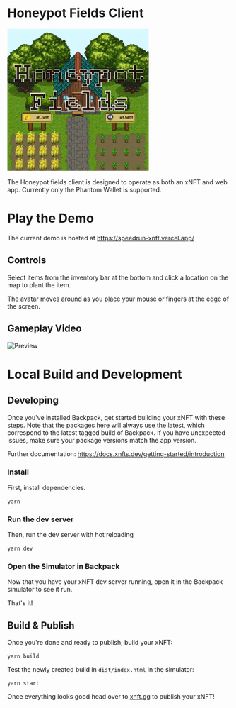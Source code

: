# Honeypot Fields Client

![Preview](./assets/Preview.png)

The Honeypot fields client is designed to operate as both an xNFT and web app. Currently only the Phantom Wallet is supported.

# Play the Demo
The current demo is hosted at https://speedrun-xnft.vercel.app/

## Controls
Select items from the inventory bar at the bottom and click a location on the map to plant the item.

The avatar moves around as you place your mouse or fingers at the edge of the screen.

## Gameplay Video
![Preview](./assets/Preview.gif)

# Local Build and Development

## Developing

Once you've installed Backpack, get started building your xNFT with these steps. Note that the packages here will always use the latest, which correspond to the latest tagged build of Backpack. If you have unexpected issues, make sure your package versions match the app version.

Further documentation: https://docs.xnfts.dev/getting-started/introduction

### Install

First, install dependencies.

```
yarn
```

### Run the dev server

Then, run the dev server with hot reloading

```
yarn dev
```

### Open the Simulator in Backpack

Now that you have your xNFT dev server running, open it in the Backpack simulator to see it run.

That's it!


## Build & Publish

Once you're done and ready to publish, build your xNFT:

```
yarn build
```

Test the newly created build in `dist/index.html` in the simulator:

```
yarn start
```

Once everything looks good head over to [xnft.gg](https://www.xnft.gg) to publish your xNFT!
